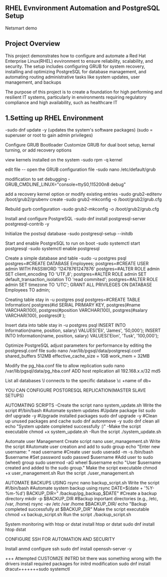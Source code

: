 ## RHEL Evnvironment Automation and PostgreSQL Setup
Netsmart demo

## Project Overview
This project demonstrates how to configure and automate a Red Hat Enterprise Linux(RHEL) evvironment to ensure reliability, scalability, and security. The setup includes configuring GRUB for system recovery, installing and optimizing PostgreSQL for database management, and automating routing administrative tasks like system updates, user management, and backups

The purpose of this project is to create a foundation for high performing and resilient IT systems, particularly in environments requiring regulatory compliance and high availability, such as healthcare IT

## 1.Setting up RHEL Environment
-sudo dnf update -y
(updates the system's software packages)
(sudo = superuser or root to gain admin privileges)

Configure GRUB Bootloader 
Customize GRUB for dual boot setup, kernal turning, or add recovery options

view kernels installed on the system
-sudo rpm -q kernel

edit file -- open the GRUB configuration file
-sudo nano /etc/default/grub

modification to set debugging
-GRUB_CMDLINE_LINUX="console=ttyS0,115200n8 debug"

add a recovery kernel option or modify existing entries
-sudo grub2-editenv /boot/grub2/grubenv create
-sudo grub2-mkconfig -o /boot/grub2/grub.cfg

Rebuild gurb configuration
-sudo grub2-mkconfig -o /boot/grub2/grub.cfg


Install and configure PostgreSQL
-sudo dnf install postgresql-server postgresql-contrib -y

Initialize the postsql database
-sudo postgresql-setup --initdb

Start and enable PostgreSQL to run on boot
-sudo systemctl start postgresql
-sudo systemctl enable postgresql

Create a simple database and table
-sudo -u postgres psql
postgres=#CREATE DATABASE Employees;
postgres=#CREATE USER admin WITH PASSWORD '12478761247876'
postgres=#ALTER ROLE admin SET client_encoding TO 'UTF_8';
postgres=#ALTER ROLE admin SET default_transaction_isolation TO 'read commited';
postgres=#ALTER ROLE admin SET timezone TO 'UTC';
GRANT ALL PRIVILEGES ON DATABASE Employees TO admin;

Creating table
stay in -u postgres psql
postgres=#CREATE TABLE Information(
postgres(#id SERIAL PRIMARY KEY,
postgres(#name VARCHAR(100),
postgres(#position VARCHAR(100),
postgres(#salary VARCHAR(100),
postgres(# );

Insert data into table 
stay in -u postgres psql 
INSERT INTO Information(name, position, salary) VALUES('Eli', 'James', '50,000');
INSERT INTO Information(name, position, salary) VALUES('Elon', 'Tusk', '100,000');

Optimize PostgreSQL adjust parameters for performance by editing the postgresql.conf file
sudo nano /var/lib/pgsql/data/postgresql.conf
shared_buffers 512MB
effective_cache_size = 1GB
work_mem = 32MB

Modify the pg_hba.conf file to allow replication
sudo nano /var/lib/pgsql/data/pg_hba.conf
ADD
host replication all 192.168.x.x/32 md5

List all databases 
\l
connects to the specific database
\c +name of db+

YOU CAN CONFIGURE POSTGRESQL REPLICATION(MASTER SLAVE SETUPS)

AUTOMATING SCRIPTS
-Create the script
nano system_update.sh
Write the script
#!/bin/bash
#Automate system updates
#Update package list
sudo dnf upgrade -y
#Upgrade installed packages
sudo dnf upgrade -y
#Clean up unused packages and cache
sudo dnf autoremove -y
sudo dnf clean all
echo "System update completed successfully :)"
-Make the script executable
chmod +x system_update.sh
-Run the script
./system_update.sh

Automate user Management 
Create script
nano user_management.sh
Write the script
#Automate user creation and add to sudo group
echo "Enter new username: "
read username
#Create user
sudo useradd -m -s /bin/bash $username
#Set password
sudo passwd $username
#Add user to sudo (wheel) group
sudo usermod -aG wheel $username
echo "User $username created and added to the sudo group."
Make the script executable
chmod +x user_management.sh
Run the script
./user_management.sh

AUTOMATE BACKUPS USING rsync
nano backup_script.sh
Write the script
#!/bin/bash
#Automate system backup using rsync
DATE=$(date + '%Y-%m-%d')
BACKUP_DIR=" /backup/pg_backup_$DATE"
#Create a backup directory
mkdir -p $BACKUP_DIR
#Backup inportant directories (e.g., /etc, /var, /home)
rsync -av /etc /var /home $BACKUP_DIR/
echo "Backup completed successfully at $BACKUP_DIR"
Make the script executable
chmod +x backup_script.sh
Run the script
./backup_script.sh

System monitoring with htop or dstat
install htop or dstat
sudo dnf install htop dstat


CONFIGURE SSH FOR AUTOMATION AND SECURITY

Install anmd configure ssh
sudo dnf install openssh-server -y


+++ Attempted CUSTOMIZE INITRD bit there was something wrong with the drivers 
install required packages for initrd modification
sudo dnf install dracut+++++++sudo systemctl









  
